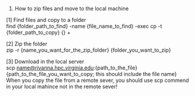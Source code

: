 1. How to zip files and move to the local machine

[1] Find files and copy to a folder\
find {folder_path_to_find} -name {file_name_to_find} -exec cp -t {folder_path_to_copy} {} +

[2] Zip the folder\
zip -r {name_you_want_for_the_zip_folder} {folder_you_want_to_zip}

[3] Download in the local server\
scp name@rivanna.hpc.virginia.edu:{path_to_the_file} {path_to_the_file_you_want_to_copy; this should include the file name}\
When you copy the file from a remote sever, you should use scp commend in your local mahince not in the remote sever!
